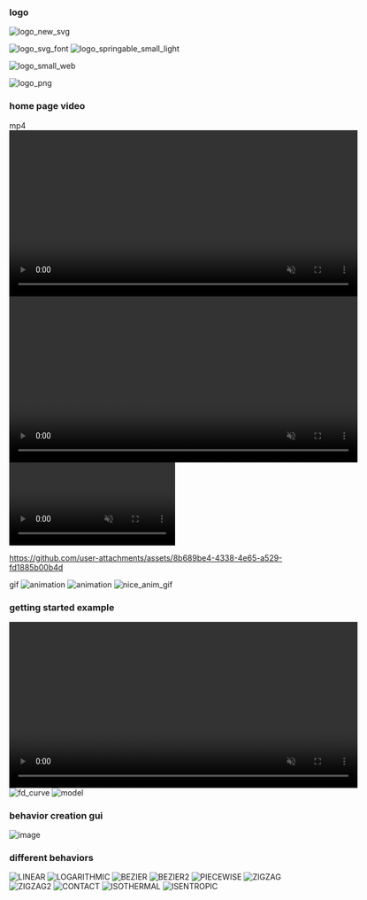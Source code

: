 
### logo

![logo_new_svg](https://github.com/user-attachments/assets/a9c967f2-dac9-4ce9-ad31-a8a403fd74bf)

![logo_svg_font](https://github.com/user-attachments/assets/5642dbbe-f27c-4c71-bb05-c6ae4785f801)
![logo_springable_small_light](https://github.com/user-attachments/assets/4a461ee1-597d-4742-a8ca-34f5576ae166)

![logo_small_web](https://github.com/user-attachments/assets/28ab9c0e-fdd3-41bc-9e5c-4d9fbf59da24)

![logo_png](https://github.com/user-attachments/assets/b781f0e5-2584-48ac-9f4d-0bd896d60ac7)



### home page video
mp4
<video width="630" height="300" autoplay loop muted src="https://github.com/user-attachments/assets/016852f5-3dd7-49ba-badb-249ba38569c6"></video>
<video width="630" height="300" autoplay loop muted src="https://github.com/user-attachments/assets/2d5840ef-d182-48ef-9dfb-d0af7aaad448"></video>
<video autoplay loop muted src="https://github.com/user-attachments/assets/8b689be4-4338-4e65-a529-fd1885b00b4d"></video>

https://github.com/user-attachments/assets/8b689be4-4338-4e65-a529-fd1885b00b4d




gif
![animation](https://github.com/user-attachments/assets/5b58be17-5fcb-47a2-9554-6ba53ea0c5bf)
![animation](https://github.com/user-attachments/assets/d60c9fbe-fe85-4e66-8fb4-e1ed34220eae)
![nice_anim_gif](https://github.com/user-attachments/assets/110da33e-266a-4fca-a0f0-3ac793804bed)




### getting started example
<video width="630" height="300" autoplay loop muted src="https://github.com/user-attachments/assets/8b40afd1-db93-4bd7-adfb-1d106e96e740"></video>
![fd_curve](https://github.com/user-attachments/assets/6420086a-d87c-47ce-984e-ce98c6a475d7)
![model](https://github.com/user-attachments/assets/0b51521f-87a2-43ca-a153-7252caca8942)

### behavior creation gui
![image](https://github.com/user-attachments/assets/ee0ccc8b-a02e-418b-be0f-9bb68738fb0b)


### different behaviors
![LINEAR](https://github.com/user-attachments/assets/0dfeb1ca-3857-4d09-8bf5-36228dbc2a85)
![LOGARITHMIC](https://github.com/user-attachments/assets/c53f1391-81bb-467c-bf56-4a6ebf2f5306)
![BEZIER](https://github.com/user-attachments/assets/34446134-1988-4691-a261-865f25290b22)
![BEZIER2](https://github.com/user-attachments/assets/8f5dae45-7a2e-46bd-afe1-ff1ef5814a8c)
![PIECEWISE](https://github.com/user-attachments/assets/66de0d4b-bd8a-4463-9c92-ef6190981e31)
![ZIGZAG](https://github.com/user-attachments/assets/31c61352-53b9-4ab8-b190-0f4d326e4333)
![ZIGZAG2](https://github.com/user-attachments/assets/2e44e2ca-29eb-4298-88d8-537482379d6a)
![CONTACT](https://github.com/user-attachments/assets/a8f17fe5-cd4f-41fe-b7a1-65842625f7d9)
![ISOTHERMAL](https://github.com/user-attachments/assets/b9d2d7d8-b502-4249-9218-7e79cbf44ebd)
![ISENTROPIC](https://github.com/user-attachments/assets/986d1eaf-9619-4750-924a-542f27a4c68c)





